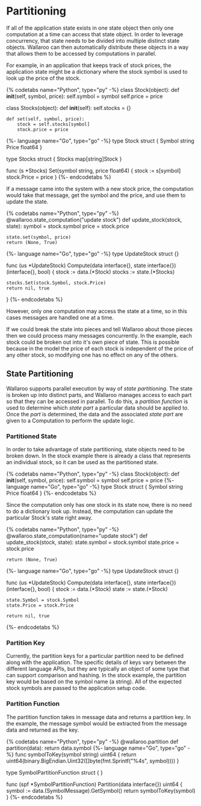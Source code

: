 # Partitioning

If all of the application state exists in one state object then only one computation at a time can access that state object. In order to leverage concurrency, that state needs to be divided into multiple distinct state objects. Wallaroo can then automatically distribute these objects in a way that allows them to be accessed by computations in parallel.

For example, in an application that keeps track of stock prices, the application state might be a dictionary where the stock symbol is used to look up the price of the stock.

{% codetabs name="Python", type="py" -%}
class Stock(object):
    def __init__(self, symbol, price):
        self.symbol = symbol
        self.price = price


class Stocks(object):
    def __init__(self):
        self.stocks = {}

    def set(self, symbol, price):
        stock = self.stocks[symbol]
        stock.price = price
{%- language name="Go", type="go" -%}
type Stock struct {
  Symbol string
  Price float64
}

type Stocks struct {
  Stocks map[string]Stock
}

func (s *Stocks) Set(symbol string, price float64) {
  stock := s[symbol]
  stock.Price = price
}
{%- endcodetabs %}

If a message came into the system with a new stock price, the computation would take that message, get the symbol and the price, and use them to update the state.

{% codetabs name="Python", type="py" -%}
@wallaroo.state_computation("update stock")
def update_stock(stock, state):
    symbol = stock.symbol
    price = stock.price

    state.set(symbol, price)
    return (None, True)
{%- language name="Go", type="go" -%}
type UpdateStock struct {}

func (us *UpdateStock) Compute(data interface{}, state interface{}) (interface{}, bool) {
    stock := data.(*Stock)
    stocks := state.(*Stocks)

    stocks.Set(stock.Symbol, stock.Price)
    return nil, true
}
{%- endcodetabs %}


However, only one computation may access the state at a time, so in this cases messages are handled one at a time.

If we could break the state into pieces and tell Wallaroo about those pieces then we could process many messages concurrently. In the example, each stock could be broken out into it's own piece of state. This is possible because in the model the price of each stock is independent of the price of any other stock, so modifying one has no effect on any of the others.

## State Partitioning

Wallaroo supports parallel execution by way of _state partitioning_. The state is broken up into distinct parts, and Wallaroo manages access to each part so that they can be accessed in parallel.
To do this, a _partition function_ is used to determine which _state part_ a particular data should be applied to. Once the _part_ is determined, the data and the associated _state part_ are given to a Computation to perform the update logic.

### Partitioned State

In order to take advantage of state partitioning, state objects need to be broken down. In the stock example there is already a class that represents an individual stock, so it can be used as the partitioned state.

{% codetabs name="Python", type="py" -%}
class Stock(object):
    def __init__(self, symbol, price):
        self.symbol = symbol
        self.price = price
{%- language name="Go", type="go" -%}
type Stock struct {
  Symbol string
  Price float64
}
{%- endcodetabs %}

Since the computation only has one stock in its state now, there is no need to do a dictionary look up. Instead, the computation can update the particular Stock's state right away.

{% codetabs name="Python", type="py" -%}
@wallaroo.state_computation(name="update stock")
def update_stock(stock, state):
    state.symbol = stock.symbol
    state.price = stock.price

    return (None, True)
{%- language name="Go", type="go" -%}
type UpdateStock struct {}

func (us *UpdateStock) Compute(data interface{}, state interface{}) (interface{}, bool) {
    stock := data.(*Stock)
    state := state.(*Stock)

    state.Symbol = stock.Symbol
    state.Price = stock.Price

    return nil, true
{%- endcodetabs %}

### Partition Key

Currently, the partition keys for a particular partition need to be defined along with the application. The specific details of keys vary between the different language APIs, but they are typically an object of some type that can support comparison and hashing. In the stock example, the partition key would be based on the symbol name (a string). All of the expected stock symbols are passed to the application setup code.

### Partition Function

The partition function takes in message data and returns a partition key. In the example, the message symbol would be extracted from the message data and returned as the key.

{% codetabs name="Python", type="py" -%}
@wallaroo.partition
def partition(data):
    return data.symbol
{%- language name="Go", type="go" -%}
func symbolToKey(symbol string) uint64 {
    return uint64(binary.BigEndian.Uint32([]byte(fmt.Sprintf("%4s", symbol))))
}

type SymbolPartitionFunction struct {
}

func (spf *SymbolPartitionFunction) Partition(data interface{}) uint64 {
    symbol := data.(SymbolMessage).GetSymbol()
    return symbolToKey(symbol)
}
{%- endcodetabs %}
